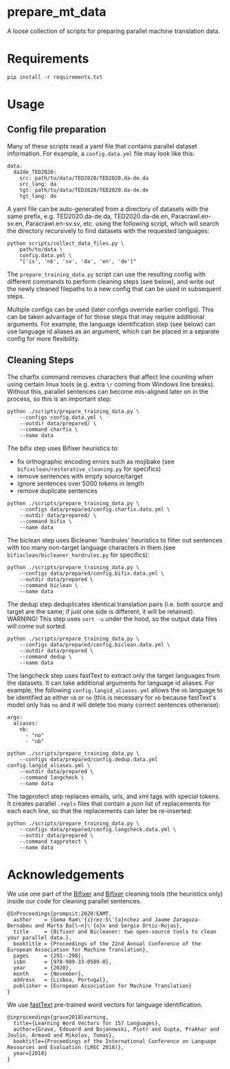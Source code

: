 # prepare_mt_data

A loose collection of scripts for preparing parallel machine translation data.

# Requirements

```
pip install -r requirements.txt
```

# Usage

## Config file preparation

Many of these scripts read a yaml file that contains parallel dataset information. For example, a `config.data.yml` file may look like this:

```
data:
  da2de_TED2020:
    src: path/to/data/TED2020/TED2020.da-de.da
    src_lang: da
    tgt: path/to/data/TED2020/TED2020.da-de.de
    tgt_lang: de
```

A yaml file can be auto-generated from a directory of datasets with the same prefix, e.g. TED2020.da-de.da, TED2020.da-de.en, Paracrawl.en-sv.en, Paracrawl.en-sv.sv, etc. using the following script, which will search the directory recursively to find datasets with the requested languages: 

```
python scripts/collect_data_files.py \
    path/to/data \
    config.data.yml \
    "['is', 'nb', 'sv', 'da', 'en', 'de']"
```

The `prepare_training_data.py` script can use the resulting config with different commands to perform cleaning steps (see below), and write out the newly cleaned filepaths to a new config that can be used in subsequent steps.

Multiple configs can be used (later configs override earlier configs). This can be taken advantage of for those steps that may require additional arguments. For example, the language identification step (see below) can use language id aliases as an argument, which can be placed in a separate config for more flexibility. 

## Cleaning Steps

The charfix command removes characters that affect line counting when using certain linux tools (e.g. extra `\r` coming from Windows line breaks). Without this, parallel sentences can become mis-aligned later on in the process, so this is an important step:

```
python ./scripts/prepare_training_data.py \
    --configs config.data.yml \
    --outdir data/prepared/ \
    --command charfix \
    --name data
```

The bifix step uses Bifixer heuristics to:
- fix orthographic encoding errors such as mojibake (see `bifixclean/restorative_cleaning.py` for specifics)
- remove sentences with empty source/target
- ignore sentences over 5000 tokens in length
- remove duplicate sentences

```
python ./scripts/prepare_training_data.py \
    --configs data/prepared/config.charfix.data.yml \
    --outdir data/prepared/ \
    --command bifix \
    --name data
```

The biclean step uses Bicleaner 'hardrules' heuristics to filter out sentences with too many non-target language characters in them (see `bifixclean/bicleaner_hardrules.py` for specifics):

```
python ./scripts/prepare_training_data.py \
    --configs data/prepared/config.bifix.data.yml \
    --outdir data/prepared \
    --command biclean \
    --name data
```

The dedup step deduplicates identical translation pairs (i.e. both source and target are the same; if just one side is different, it will be retained). WARNING! This step uses `sort -u` under the hood, so the output data files will come out sorted.

```
python ./scripts/prepare_training_data.py \
    --configs data/prepared/config.biclean.data.yml \
    --outdir data/prepared \
    --command dedup \
    --name data
```

The langcheck step uses fastText to extract only the target languages from the datasets. It can take additional arguments for language id aliases. For example, the following `config.langid_aliases.yml` allows the `nb` language to be identified as either `nb` or `no` (this is necessary for `nb` because fastText's model only has `no` and it will delete too many correct sentences otherwise):

```
args:
  aliases:
    nb:
      - "no"
      - "nb"
```

```
python ./scripts/prepare_training_data.py \
    --configs data/prepared/config.dedup.data.yml config.langid_aliases.yml \
    --outdir data/prepared \
    --command langcheck \
    --name data
```

The tagprotect step replaces emails, urls, and xml tags with special tokens. It creates parallel `.repls` files that contain a json list of replacements for each each line, so that the replacements can later be re-inserted:

```
python ./scripts/prepare_training_data.py \
    --configs data/prepared/config.langcheck.data.yml \
    --outdir data/prepared \
    --command tagprotect \
    --name data
```

# Acknowledgements


We use one part of the [Bifixer](https://github.com/bitextor/bicleaner) and [Bifixer](https://github.com/bitextor/bifixer) cleaning tools (the heuristics only) inside our code for cleaning parallel sentences. 

```
@InProceedings{prompsit:2020:EAMT,
  author    = {Gema Ram\'{i}rez-S\'{a}nchez and Jaume Zaragoza-Bernabeu and Marta Ba{\~n}\'{o}n and Sergio Ortiz-Rojas},
  title     = {Bifixer and Bicleaner: two open-source tools to clean your parallel data.},
  booktitle = {Proceedings of the 22nd Annual Conference of the European Association for Machine Translation},
  pages	    = {291--298},
  isbn      = {978-989-33-0589-8},
  year	    = {2020},
  month     = {November},
  address   = {Lisboa, Portugal},
  publisher = {European Association for Machine Translation}
}
```

We use [fastText](https://fasttext.cc/docs/en/crawl-vectors.html) pre-trained word vectors for language identification.

```
@inproceedings{grave2018learning,
  title={Learning Word Vectors for 157 Languages},
  author={Grave, Edouard and Bojanowski, Piotr and Gupta, Prakhar and Joulin, Armand and Mikolov, Tomas},
  booktitle={Proceedings of the International Conference on Language Resources and Evaluation (LREC 2018)},
  year={2018}
}
```
